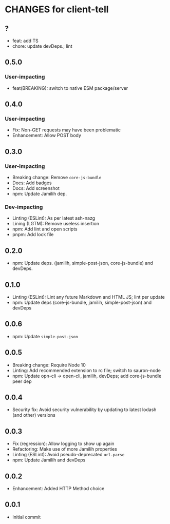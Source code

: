 # CHANGES for client-tell

## ?

- feat: add TS
- chore: update devDeps.; lint

## 0.5.0

### User-impacting

- feat(BREAKING): switch to native ESM package/server

## 0.4.0

### User-impacting

- Fix: Non-GET requests may have been problematic
- Enhancement: Allow POST body

## 0.3.0

### User-impacting

- Breaking change: Remove `core-js-bundle`
- Docs: Add badges
- Docs: Add screenshot
- npm: Update Jamilih dep.

### Dev-impacting

- Linting (ESLint): As per latest ash-nazg
- Lining (LGTM): Remove useless insertion
- npm: Add lint and open scripts
- pnpm: Add lock file

## 0.2.0

- npm: Update deps. (jamilih, simple-post-json, core-js-bundle) and devDeps.

## 0.1.0

- Linting (ESLint): Lint any future Markdown and HTML JS; lint per update
- npm: Update deps (core-js-bundle, jamilih, simple-post-json) and devDeps

## 0.0.6

- npm: Update `simple-post-json`

## 0.0.5

- Breaking change: Require Node 10
- Linting: Add recommended extension to rc file; switch to sauron-node
- npm: Update opn-cli -> open-cli, jamilih, devDeps; add core-js-bundle peer dep

## 0.0.4

- Security fix: Avoid security vulnerability by updating to latest
    lodash (and other) versions

## 0.0.3

- Fix (regression): Allow logging to show up again
- Refactoring: Make use of more Jamilih properties
- Linting (ESLint): Avoid pseudo-deprecated `url.parse`
- npm: Update Jamilih and devDeps

## 0.0.2

- Enhancement: Added HTTP Method choice

## 0.0.1

- Initial commit
